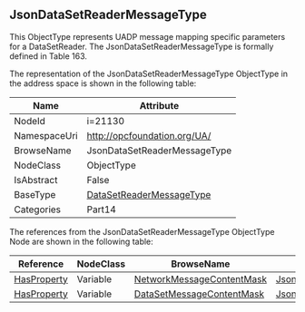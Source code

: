 <!-- objecttype -->
## JsonDataSetReaderMessageType
This ObjectType represents UADP message mapping specific parameters for a DataSetReader. The JsonDataSetReaderMessageType is formally defined in Table 163.  
<!-- end of text -->
The representation of the JsonDataSetReaderMessageType ObjectType in the address space is shown in the following table:  

|Name|Attribute|
|---|---|
|NodeId|i=21130|
|NamespaceUri|http://opcfoundation.org/UA/|
|BrowseName|JsonDataSetReaderMessageType|
|NodeClass|ObjectType|
|IsAbstract|False|
|BaseType|[DataSetReaderMessageType](../../../Part14/ObjectTypes/DataSetReaderMessageType/readme.md)|
|Categories|Part14|

The references from the JsonDataSetReaderMessageType ObjectType Node are shown in the following table:  

|Reference|NodeClass|BrowseName|DataType|TypeDefinition|ModellingRule|
|---|---|---|---|---|---|
|[HasProperty](../../../Part3/ReferenceTypes/HasProperty/readme.md)|Variable|[NetworkMessageContentMask](#NetworkMessageContentMask)|[JsonNetworkMessageContentMask](../../../Part14/DataTypes/JsonNetworkMessageContentMask/readme.md)|[PropertyType](../../Part5/VariableTypes/PropertyType/readme.md)|[Mandatory](../../Objects/Mandatory/readme.md)|
|[HasProperty](../../../Part3/ReferenceTypes/HasProperty/readme.md)|Variable|[DataSetMessageContentMask](#DataSetMessageContentMask)|[JsonDataSetMessageContentMask](../../../Part14/DataTypes/JsonDataSetMessageContentMask/readme.md)|[PropertyType](../../Part5/VariableTypes/PropertyType/readme.md)|[Mandatory](../../Objects/Mandatory/readme.md)|


